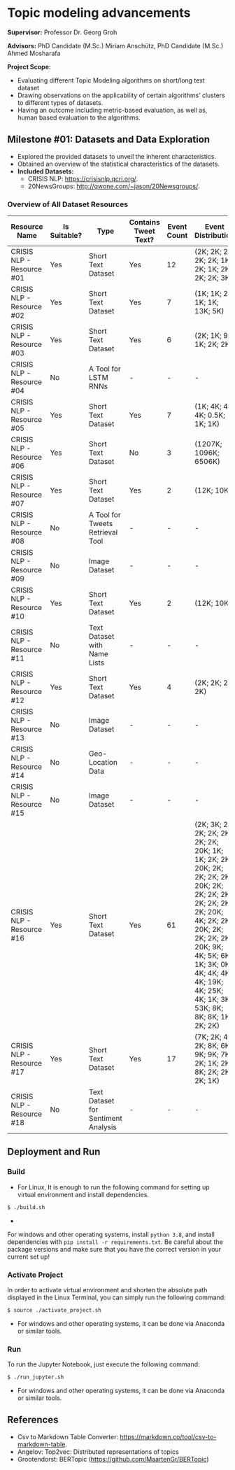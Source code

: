 # Topic modeling advancements

**Supervisor:** Professor Dr. Georg Groh

**Advisors:** PhD Candidate (M.Sc.) Miriam Anschütz, PhD Candidate (M.Sc.) Ahmed Mosharafa

**Project Scope:**

* Evaluating different Topic Modeling algorithms on short/long text dataset
* Drawing observations on the applicability of certain algorithms’ clusters to different types of datasets.
* Having an outcome including metric-based evaluation, as well as, human based evaluation to the algorithms.


## Milestone #01: Datasets and Data Exploration

* Explored the provided datasets to unveil the inherent characteristics.
* Obtained an overview of the statistical characteristics of the datasets.
* **Included Datasets:**
  * CRISIS NLP: https://crisisnlp.qcri.org/.
  * 20NewsGroups: http://qwone.com/~jason/20Newsgroups/.

### Overview of All Dataset Resources

| Resource Name             | Is Suitable? | Type                                | Contains Tweet Text? | Event Count | Event Distribution                                                                                                                                                                                                                                            | 
|---------------------------|--------------|-------------------------------------|----------------------|-------------|---------------------------------------------------------------------------------------------------------------------------------------------------------------------------------------------------------------------------------------------------------------| 
| CRISIS NLP - Resource #01 | Yes          | Short Text Dataset                  | Yes                  | 12          | (2K; 2K; 2K; 2K; 2K; 1K; 2K; 1K; 2K; 2K; 2K; 3K)                                                                                                                                                                                                              | 
| CRISIS NLP - Resource #02 | Yes          | Short Text Dataset                  | Yes                  | 7           | (1K; 1K; 2K; 1K; 1K; 13K; 5K)                                                                                                                                                                                                                                 | 
| CRISIS NLP - Resource #03 | Yes          | Short Text Dataset                  | Yes                  | 6           | (2K; 1K; 9K; 1K; 2K; 2K)                                                                                                                                                                                                                                      | 
| CRISIS NLP - Resource #04 | No           | A Tool for LSTM RNNs                | -                    | -           | -                                                                                                                                                                                                                                                             | 
| CRISIS NLP - Resource #05 | Yes          | Short Text Dataset                  | Yes                  | 7           | (1K; 4K; 4K; 4K; 0.5K; 1K; 1K)                                                                                                                                                                                                                                | 
| CRISIS NLP - Resource #06 | Yes          | Short Text Dataset                  | No                   | 3           | (1207K; 1096K; 6506K)                                                                                                                                                                                                                                         | 
| CRISIS NLP - Resource #07 | Yes          | Short Text Dataset                  | Yes                  | 2           | (12K; 10K)                                                                                                                                                                                                                                                    | 
| CRISIS NLP - Resource #08 | No           | A Tool for Tweets Retrieval Tool    | -                    | -           | -                                                                                                                                                                                                                                                             | 
| CRISIS NLP - Resource #09 | No           | Image Dataset                       | -                    | -           | -                                                                                                                                                                                                                                                             | 
| CRISIS NLP - Resource #10 | Yes          | Short Text Dataset                  | Yes                  | 2           | (12K; 10K)                                                                                                                                                                                                                                                    | 
| CRISIS NLP - Resource #11 | No           | Text Dataset with Name Lists        | -                    | -           | -                                                                                                                                                                                                                                                             | 
| CRISIS NLP - Resource #12 | Yes          | Short Text Dataset                  | Yes                  | 4           | (2K; 2K; 2K; 2K)                                                                                                                                                                                                                                              | 
| CRISIS NLP - Resource #13 | No           | Image Dataset                       | -                    | -           | -                                                                                                                                                                                                                                                             | 
| CRISIS NLP - Resource #14 | No           | Geo-Location Data                   | -                    | -           | -                                                                                                                                                                                                                                                             | 
| CRISIS NLP - Resource #15 | No           | Image Dataset                       | -                    | -           | -                                                                                                                                                                                                                                                             | 
| CRISIS NLP - Resource #16 | Yes          | Short Text Dataset                  | Yes                  | 61          | (2K; 3K; 2K; 2K; 2K; 2K; 2K; 2K; 20K; 1K; 1K; 2K; 2K; 20K; 2K; 2K; 2K; 2K; 20K; 2K; 2K; 2K; 2K; 2K; 2K; 2K; 2K; 20K; 4K; 2K; 2K; 20K; 2K; 2K; 2K; 2K; 20K; 9K; 4K; 5K; 6K; 1K; 3K; 0K; 4K; 4K; 4K; 4K; 19K; 4K; 25K; 4K; 1K; 3K; 53K; 8K; 8K; 8K; 1K; 2K; 2K) | 
| CRISIS NLP - Resource #17 | Yes          | Short Text Dataset                  | Yes                  | 17          | (7K; 2K; 4K; 2K; 8K; 6K; 9K; 9K; 7K; 2K; 1K; 2K; 8K; 2K; 2K; 2K; 1K)                                                                                                                                                                                          | 
| CRISIS NLP - Resource #18 | No           | Text Dataset for Sentiment Analysis | -                    | -           | -                                                                                                                                                                                                                                                             | 


## Deployment and Run

### Build

+ For Linux, It is enough to run the following command for setting up virtual environment and install dependencies.

```bash
$ ./build.sh
```

+ 
For windows and other operating systems, install `python 3.8`, and install dependencies
  with `pip install -r requirements.txt`. Be careful about the package versions and make sure that you have the correct
  version in your current set up!

### Activate Project

In order to activate virtual environment and shorten the absolute path displayed in the Linux Terminal,
you can simply run the following command:

```bash
$ source ./activate_project.sh
```

* For windows and other operating systems, it can be done via Anaconda or similar tools.

### Run

To run the Jupyter Notebook, just execute the following command:

```bash
$ ./run_jupyter.sh
```

* For windows and other operating systems, it can be done via Anaconda or similar tools.



## References
* Csv to Markdown Table Converter: https://markdown.co/tool/csv-to-markdown-table.
* Angelov: Top2vec: Distributed representations of topics
* Grootendorst: BERTopic (https://github.com/MaartenGr/BERTopic)
